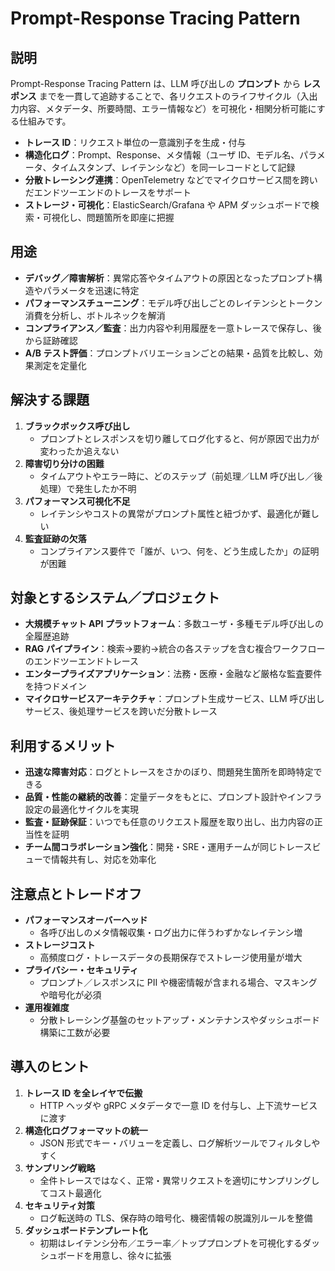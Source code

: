 # Prompt-Response Tracing Pattern

## 説明  
Prompt-Response Tracing Pattern は、LLM 呼び出しの **プロンプト** から **レスポンス** までを一貫して追跡することで、各リクエストのライフサイクル（入出力内容、メタデータ、所要時間、エラー情報など）を可視化・相関分析可能にする仕組みです。  
- **トレース ID**：リクエスト単位の一意識別子を生成・付与  
- **構造化ログ**：Prompt、Response、メタ情報（ユーザ ID、モデル名、パラメータ、タイムスタンプ、レイテンシなど）を同一レコードとして記録  
- **分散トレーシング連携**：OpenTelemetry などでマイクロサービス間を跨いだエンドツーエンドのトレースをサポート  
- **ストレージ・可視化**：ElasticSearch/Grafana や APM ダッシュボードで検索・可視化し、問題箇所を即座に把握

## 用途  
- **デバッグ／障害解析**：異常応答やタイムアウトの原因となったプロンプト構造やパラメータを迅速に特定  
- **パフォーマンスチューニング**：モデル呼び出しごとのレイテンシとトークン消費を分析し、ボトルネックを解消  
- **コンプライアンス／監査**：出力内容や利用履歴を一意トレースで保存し、後から証跡確認  
- **A/B テスト評価**：プロンプトバリエーションごとの結果・品質を比較し、効果測定を定量化

## 解決する課題  
1. **ブラックボックス呼び出し**  
   - プロンプトとレスポンスを切り離してログ化すると、何が原因で出力が変わったか追えない  
2. **障害切り分けの困難**  
   - タイムアウトやエラー時に、どのステップ（前処理／LLM 呼び出し／後処理）で発生したか不明  
3. **パフォーマンス可視化不足**  
   - レイテンシやコストの異常がプロンプト属性と紐づかず、最適化が難しい  
4. **監査証跡の欠落**  
   - コンプライアンス要件で「誰が、いつ、何を、どう生成したか」の証明が困難

## 対象とするシステム／プロジェクト  
- **大規模チャット API プラットフォーム**：多数ユーザ・多種モデル呼び出しの全履歴追跡  
- **RAG パイプライン**：検索→要約→統合の各ステップを含む複合ワークフローのエンドツーエンドトレース  
- **エンタープライズアプリケーション**：法務・医療・金融など厳格な監査要件を持つドメイン  
- **マイクロサービスアーキテクチャ**：プロンプト生成サービス、LLM 呼び出しサービス、後処理サービスを跨いだ分散トレース

## 利用するメリット  
- **迅速な障害対応**：ログとトレースをさかのぼり、問題発生箇所を即時特定できる  
- **品質・性能の継続的改善**：定量データをもとに、プロンプト設計やインフラ設定の最適化サイクルを実現  
- **監査・証跡保証**：いつでも任意のリクエスト履歴を取り出し、出力内容の正当性を証明  
- **チーム間コラボレーション強化**：開発・SRE・運用チームが同じトレースビューで情報共有し、対応を効率化

## 注意点とトレードオフ  
- **パフォーマンスオーバーヘッド**  
  - 各呼び出しのメタ情報収集・ログ出力に伴うわずかなレイテンシ増  
- **ストレージコスト**  
  - 高頻度ログ・トレースデータの長期保存でストレージ使用量が増大  
- **プライバシー・セキュリティ**  
  - プロンプト／レスポンスに PII や機密情報が含まれる場合、マスキングや暗号化が必須  
- **運用複雑度**  
  - 分散トレーシング基盤のセットアップ・メンテナンスやダッシュボード構築に工数が必要

## 導入のヒント  
1. **トレース ID を全レイヤで伝搬**  
   - HTTP ヘッダや gRPC メタデータで一意 ID を付与し、上下流サービスに渡す  
2. **構造化ログフォーマットの統一**  
   - JSON 形式でキー・バリューを定義し、ログ解析ツールでフィルタしやすく  
3. **サンプリング戦略**  
   - 全件トレースではなく、正常・異常リクエストを適切にサンプリングしてコスト最適化  
4. **セキュリティ対策**  
   - ログ転送時の TLS、保存時の暗号化、機密情報の脱識別ルールを整備  
5. **ダッシュボードテンプレート化**  
   - 初期はレイテンシ分布／エラー率／トッププロンプトを可視化するダッシュボードを用意し、徐々に拡張  
